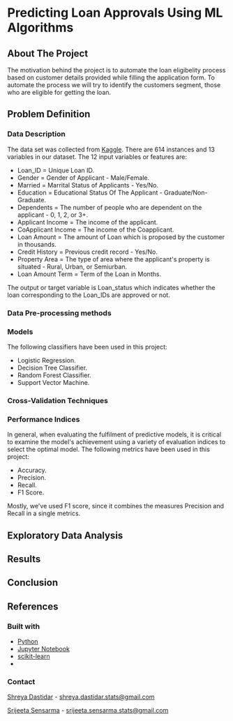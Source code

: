 # Predicting Loan Approvals Using ML Algorithms


## About The Project
The motivation behind the project is to automate the loan eligibelity process based on customer details  provided while filling the application form. To automate the process we will try to identify the customers segment, those who are eligible for getting the loan.





## Problem Definition
### Data Description
The data set was collected from [Kaggle](https://www.kaggle.com/datasets/sonalisingh1411/loan-approval-prediction). There are 614 instances and 13 variables in our dataset. 
The 12 input variables or features are: 
* Loan_ID = Unique Loan ID.
* Gender = Gender of Applicant - Male/Female.
* Married = Marrital Status of Applicants - Yes/No.
* Education = Educational Status Of The Applicant - Graduate/Non-Graduate.
* Dependents = The number of people who are dependent on the applicant - 0, 1, 2, or 3+.
* Applicant Income = The income of the applicant.
* CoApplicant Income = The income of the Coapplicant.
* Loan Amount = The amount of Loan which is proposed by the customer in thousands.
* Credit History = Previous credit record - Yes/No.
* Property Area = The type of area where the applicant's property is situated - Rural, Urban, or Semiurban.
* Loan Amount Term = Term of the Loan in Months. 

The output or target variable is Loan_status which indicates whether the loan corresponding to the Loan_IDs are approved or not.  

### Data Pre-processing methods 


### Models
The following classifiers have been used in this project:
* Logistic Regression.
* Decision Tree Classifier.
* Random Forest Classifier.
* Support Vector Machine.

### Cross-Validation Techniques



### Performance Indices
In general, when evaluating the fulfilment of predictive models, it is critical to examine the model's achievement using a variety of evaluation indices to select the optimal model. 
The following metrics have been used in this project:
* Accuracy.
* Precision.
* Recall. 
* F1 Score.

Mostly, we've used F1 score, since it combines the measures Precision and Recall in a single metrics.

## Exploratory Data Analysis
## Results
## Conclusion
## References
### Built with
* [Python](https://www.python.org/)
* [Jupyter Notebook](https://jupyter.org/)
* [scikit-learn](https://scikit-learn.org/stable/)
* 

### Contact
[Shreya Dastidar](http://www.linkedin.com/in/shreya-dastidar) - shreya.dastidar.stats@gmail.com

[Srijeeta Sensarma](http://www.linkedin.com/in/shreya-dastidar) - srijeeta.sensarma.stats@gmail.com

